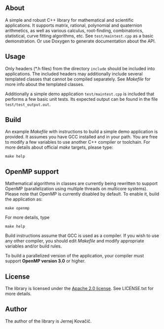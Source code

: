 About
-----
A simple and robust C++ library for mathematical and scientific applications. 
It supports matrix, rational, polynomial and quaternion arithmetics,
as well as various calculus, root-finding, combinatorics, statistical, curve
fitting algorithms, etc. See `test/maintest.cpp` as a basic demonstration. Or use
Doxygen to generate documentation about the API.

Usage
-----
Only headers (*.h files) from the directory `include` should be included
into applications. The included headers may additionally include several
templated classes that cannot be compiled separately. See _Makefile_ for
more info about the templated classes.

Additionally a simple demo application `test/maintest.cpp` is included
that performs a few basic unit tests. Its expected output can be found
in the file `test/test_output.out`.

Build
-----
An example _Makefile_ with instructions to build a simple demo application
is provided. It assumes you have GCC installed and in your path. You are
free to modify a few variables to use another C++ compiler or toolchain.
For more details about official _make_ targets, please type:

`make help`

OpenMP support
--------------
Mathematical algorithms in classes are currently being rewritten to support
OpenMP (parallelization using multiple threads on multicore systems).
Please note that OpenMP is currently disabled by default. To enable it,
build the application as:

`make openmp`

For more details, type

`make help`

Build instructions assume that GCC is used as a compiler. If you wish to
use any other compiler, you should edit _Makefile_ and modify appropriate
variables and/or build rules.

To build a parallelized version of the application, your compiler must
support __OpenMP version 3.0__ or higher.

License
-------
The library is licensed under the
[Apache 2.0 license](http://www.apache.org/licenses/LICENSE-2.0).
See LICENSE.txt for more details.

Author
------
The author of the library is Jernej Kova&#x010d;i&#x010d;.
